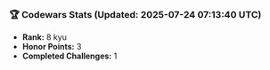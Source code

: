 ### 🏆 Codewars Stats (Updated: 2025-07-24 07:13:40 UTC)

- **Rank:** 8 kyu
- **Honor Points:** 3
- **Completed Challenges:** 1

